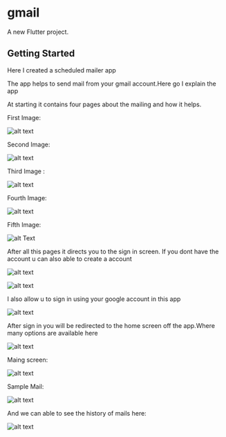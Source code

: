 # gmail

A new Flutter project.

## Getting Started

Here I created a scheduled mailer app

The app helps to send mail from your gmail account.Here go I explain the app

At starting it contains four pages about the mailing and how it helps.

First Image:




![alt text](https://github.com/nithinraaj27/Gmail-scheduler/blob/master/Images/0.jpeg)






Second Image:





![alt text](https://github.com/nithinraaj27/Gmail-scheduler/blob/master/Images/1.jpeg)







Third Image :




![alt text](https://github.com/nithinraaj27/Gmail-scheduler/blob/master/Images/2.jpeg)




Fourth Image:




![alt text](https://github.com/nithinraaj27/Gmail-scheduler/blob/master/Images/3.jpeg)





Fifth Image:






![alt Text](https://github.com/nithinraaj27/Gmail-scheduler/blob/master/Images/4.jpeg)





After all this pages it directs you to the sign in screen. If you dont have the account u can also able to create a account



![alt text](https://github.com/nithinraaj27/Gmail-scheduler/blob/master/Images/SignIn.jpeg)




![alt text](https://github.com/nithinraaj27/Gmail-scheduler/blob/master/Images/SignUp.jpeg)




I also allow u to sign in using your google account in this app



![alt text](https://github.com/nithinraaj27/Gmail-scheduler/blob/master/Images/gsignin.jpeg)




After sign in you will be redirected to the home screen off the app.Where many options are available here



![alt text](https://github.com/nithinraaj27/Gmail-scheduler/blob/master/Images/Home.jpeg)




Maing screen:
      
      
      
      
      
![alt text](https://github.com/nithinraaj27/Gmail-scheduler/blob/master/Images/Mailer.jpeg)






Sample Mail:







![alt text](https://github.com/nithinraaj27/Gmail-scheduler/blob/master/Images/mail.jpeg)






And we can able to see the history of mails here:




![alt text](https://github.com/nithinraaj27/Gmail-scheduler/blob/master/Images/History.jpeg)
